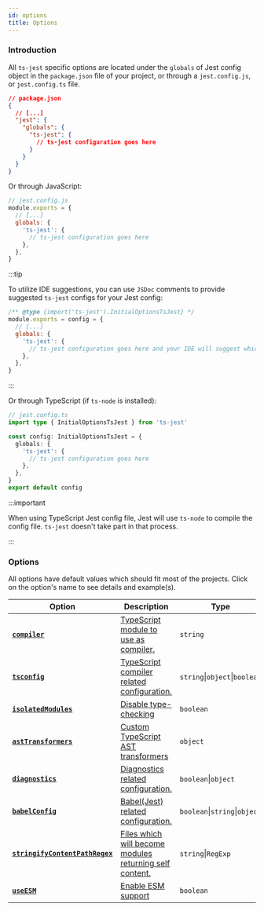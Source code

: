 ```yaml
---
id: options
title: Options
---
```


### Introduction

All `ts-jest` specific options are located under the `globals` of Jest config object in the `package.json` file of your project,
or through a `jest.config.js`, or `jest.config.ts` file.

```json
// package.json
{
  // [...]
  "jest": {
    "globals": {
      "ts-jest": {
        // ts-jest configuration goes here
      }
    }
  }
}
```

Or through JavaScript:

```js
// jest.config.js
module.exports = {
  // [...]
  globals: {
    'ts-jest': {
      // ts-jest configuration goes here
    },
  },
}
```

:::tip

To utilize IDE suggestions, you can use `JSDoc` comments to provide suggested `ts-jest` configs for your Jest config:

```js
/** @type {import('ts-jest').InitialOptionsTsJest} */
module.exports = config = {
  // [...]
  globals: {
    'ts-jest': {
      // ts-jest configuration goes here and your IDE will suggest which configs when typing
    },
  },
}
```

:::

Or through TypeScript (if `ts-node` is installed):

```ts
// jest.config.ts
import type { InitialOptionsTsJest } from 'ts-jest'

const config: InitialOptionsTsJest = {
  globals: {
    'ts-jest': {
      // ts-jest configuration goes here
    },
  },
}
export default config
```

:::important

When using TypeScript Jest config file, Jest will use `ts-node` to compile the config file. `ts-jest` doesn't take part in
that process.

:::

### Options

All options have default values which should fit most of the projects. Click on the option's name to see details and example(s).

| Option                                                       | Description                                                                          | Type                          | Default        |
| ------------------------------------------------------------ | ------------------------------------------------------------------------------------ | ----------------------------- | -------------- |
| [**`compiler`**][compiler]                                   | [TypeScript module to use as compiler.][compiler]                                    | `string`                      | `"typescript"` |
| [**`tsconfig`**][tsconfig]                                   | [TypeScript compiler related configuration.][tsconfig]                               | `string`\|`object`\|`boolean` | _auto_         |
| [**`isolatedModules`**][isolatedmodules]                     | [Disable type-checking][isolatedmodules]                                             | `boolean`                     | _disabled_     |
| [**`astTransformers`**][asttransformers]                     | [Custom TypeScript AST transformers][asttransformers]                                | `object`                      | _auto_         |
| [**`diagnostics`**][diagnostics]                             | [Diagnostics related configuration.][diagnostics]                                    | `boolean`\|`object`           | _enabled_      |
| [**`babelConfig`**][babelconfig]                             | [Babel(Jest) related configuration.][babelconfig]                                    | `boolean`\|`string`\|`object` | _disabled_     |
| [**`stringifyContentPathRegex`**][stringifycontentpathregex] | [Files which will become modules returning self content.][stringifycontentpathregex] | `string`\|`RegExp`            | _disabled_     |
| [**`useESM`**][useesm]                                       | [Enable ESM support][useesm]                                                         | `boolean`                     | _auto_         |

[compiler]: compiler
[tsconfig]: tsconfig
[isolatedmodules]: isolatedModules
[asttransformers]: astTransformers
[diagnostics]: diagnostics
[babelconfig]: babelConfig
[stringifycontentpathregex]: stringifyContentPathRegex
[useesm]: useESM

